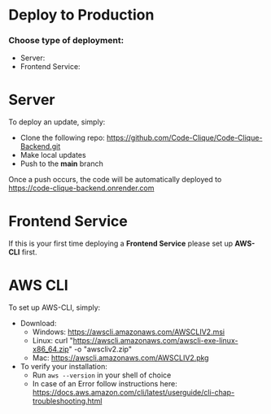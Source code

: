 # Deploy to Production

### Choose type of deployment:

- Server: 
- Frontend Service: 


# Server
To deploy an update, simply: 
- Clone the following repo: https://github.com/Code-Clique/Code-Clique-Backend.git
- Make local updates
- Push to the <Strong>main</Strong> branch

Once a push occurs, the code will be automatically deployed to https://code-clique-backend.onrender.com

# Frontend Service

If this is your first time deploying a <Strong>Frontend Service</Strong> please set up <Strong>AWS-CLI</Strong> first.

# AWS CLI
To set up AWS-CLI, simply:
- Download:
  - Windows: https://awscli.amazonaws.com/AWSCLIV2.msi
  - Linux: curl "https://awscli.amazonaws.com/awscli-exe-linux-x86_64.zip" -o "awscliv2.zip"
  - Mac: https://awscli.amazonaws.com/AWSCLIV2.pkg
- To verify your installation: 
  - Run `aws --version` in your shell of choice
  - In case of an Error follow instructions here: https://docs.aws.amazon.com/cli/latest/userguide/cli-chap-troubleshooting.html
